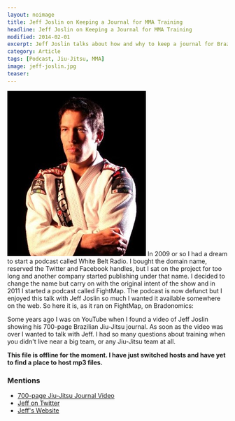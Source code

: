 ```yaml
---
layout: noimage
title: Jeff Joslin on Keeping a Journal for MMA Training
headline: Jeff Joslin on Keeping a Journal for MMA Training 
modified: 2014-02-01
excerpt: Jeff Joslin talks about how and why to keep a journal for Brazilian Jiu-Jitsu and MMA training.
category: Article
tags: [Podcast, Jiu-Jitsu, MMA]
image: jeff-joslin.jpg
teaser:
---
```


<img class="pullright" src="/images/jeff-joslin.jpg">
In 2009 or so I had a dream to start a podcast called White Belt Radio. I bought the domain name, reserved the Twitter and Facebook handles, but I sat on the project for too long and another company started publishing under that name. I decided to change the name but carry on with the original intent of the show and in 2011 I started a podcast called FightMap. The podcast is now defunct but I enjoyed this talk with Jeff Joslin so much I wanted it available somewhere on the web. So here it is, as it ran on FightMap, on Bradonomics:

Some years ago I was on YouTube when I found a video of Jeff Joslin showing his 700-page Brazilian Jiu-Jitsu journal. As soon as the video was over I wanted to talk with Jeff. I had so many questions about training when you didn't live near a big team, or any Jiu-Jitsu team at all.

**This file is offline for the moment. I have just switched hosts and have yet to find a place to host mp3 files.**

### Mentions

*   [700-page Jiu-Jitsu Journal Video](http://www.youtube.com/watch?v=oKA4dPAMk7E)
*   [Jeff on Twitter](https://twitter.com/JeffJoslin)
*   [Jeff's Website](http://www.jeffjoslinmma.com/my-story/)